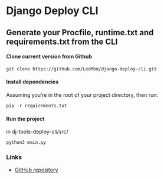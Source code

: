 # Django Deploy CLI
## Generate your Procfile, runtime.txt and requirements.txt from the CLI


#### Clone current version from Github
```
git clone https://github.com/LeoMbm/django-deploy-cli.git
```
#### Install dependencies
Assuming you’re in the root of your project directory, then run:
```
pip -r requirements.txt
```
#### Run the project
in dj-tools-deploy-cli/src/
```
python3 main.py
```
### Links
* [GitHub repository](https://github.com/LeoMbm/django-deploy-cli)
